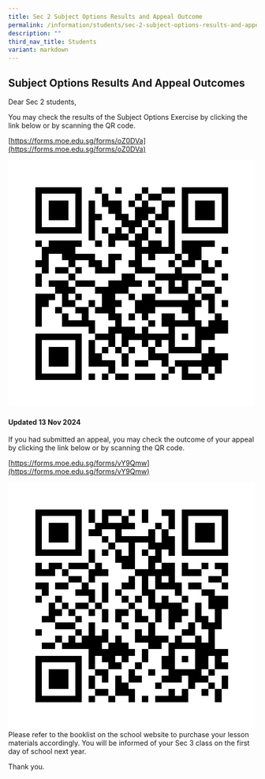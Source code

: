 ```yaml
---
title: Sec 2 Subject Options Results and Appeal Outcome
permalink: /information/students/sec-2-subject-options-results-and-appeal-outcome/
description: ""
third_nav_title: Students
variant: markdown
---
```

Subject Options Results And Appeal Outcomes
-----------------------

Dear Sec 2 students,  

You may check the results of the Subject Options Exercise by clicking the link below or by scanning the QR code.

[https://forms.moe.edu.sg/forms/oZ0DVa](https://forms.moe.edu.sg/forms/oZ0DVa)

![](/images/Results_of_Subject_Allocation_for_Secondary_3_2025_QR.png)

#### Updated 13 Nov 2024

If you had submitted an appeal, you may check the outcome of your appeal by clicking the link below or by scanning the QR code.

[https://forms.moe.edu.sg/forms/vY9Qmw](https://forms.moe.edu.sg/forms/vY9Qmw)

![](/images/Release_of_Results_for_Subject_Options_Appeal_2024_QR.png)
Please refer to the booklist on the school website to purchase your lesson materials accordingly. You will be informed of your Sec 3 class on the first day of school next year.

Thank you.
